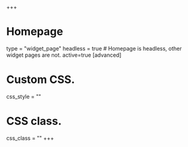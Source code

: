 +++
# Homepage
type = "widget_page"
headless = true  # Homepage is headless, other widget pages are not.
active=true
[advanced]
 # Custom CSS. 
 css_style = ""
 
 # CSS class.
 css_class = ""
+++
